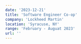 ```yaml
---
date: '2023-12-21'
title: 'Software Engineer Co-op'
company: 'Lockheed Martin'
location: 'Syracuse, NY'
range: 'February - Auguat 2023'
url: ''
---
```

